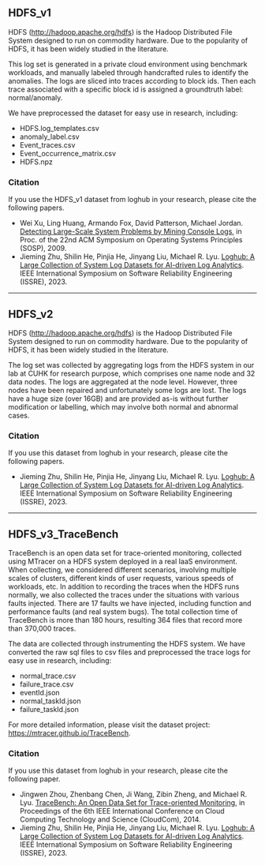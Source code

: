 ## HDFS_v1
HDFS (http://hadoop.apache.org/hdfs) is the Hadoop Distributed File System designed to run on commodity hardware. Due to the popularity of HDFS, it has been widely studied in the literature. 

This log set is generated in a private cloud environment using benchmark workloads, and manually labeled through handcrafted rules to identify the anomalies. The logs are sliced into traces according to block ids. Then each trace associated with a specific block id is assigned a groundtruth label: normal/anomaly. 

We have preprocessed the dataset for easy use in research, including:
+ HDFS.log_templates.csv
+ anomaly_label.csv
+ Event_traces.csv
+ Event_occurrence_matrix.csv
+ HDFS.npz

### Citation
If you use the HDFS_v1 dataset from loghub in your research, please cite the following papers.
+ Wei Xu, Ling Huang, Armando Fox, David Patterson, Michael Jordan. [Detecting Large-Scale System Problems by Mining Console Logs](https://people.eecs.berkeley.edu/~jordan/papers/xu-etal-sosp09.pdf), in Proc. of the 22nd ACM Symposium on Operating Systems Principles (SOSP), 2009.
+ Jieming Zhu, Shilin He, Pinjia He, Jinyang Liu, Michael R. Lyu. [Loghub: A Large Collection of System Log Datasets for AI-driven Log Analytics](https://arxiv.org/abs/2008.06448). IEEE International Symposium on Software Reliability Engineering (ISSRE), 2023.


---------------------------------------------------------------------


## HDFS_v2
HDFS (http://hadoop.apache.org/hdfs) is the Hadoop Distributed File System designed to run on commodity hardware. Due to the popularity of HDFS, it has been widely studied in the literature. 

The log set was collected by aggregating logs from the HDFS system in our lab at CUHK for research purpose, which comprises one name node and 32 data nodes. The logs are aggregated at the node level. However, three nodes have been repaired and unfortunately some logs are lost. The logs have a huge size (over 16GB) and are provided as-is without further modification or labelling, which may involve both normal and abnormal cases.

### Citation
If you use this dataset from loghub in your research, please cite the following papers.
+ Jieming Zhu, Shilin He, Pinjia He, Jinyang Liu, Michael R. Lyu. [Loghub: A Large Collection of System Log Datasets for AI-driven Log Analytics](https://arxiv.org/abs/2008.06448). IEEE International Symposium on Software Reliability Engineering (ISSRE), 2023.


---------------------------------------------------------------------


## HDFS_v3_TraceBench
TraceBench is an open data set for trace-oriented monitoring, collected using MTracer on a HDFS system deployed in a real IaaS environment. When collecting, we considered different scenarios, involving multiple scales of clusters, different kinds of user requests, various speeds of workloads, etc. In addition to recording the traces when the HDFS runs normally, we also collected the traces under the situations with various faults injected. There are 17 faults we have injected, including function and performance faults (and real system bugs). The total collection time of TraceBench is more than 180 hours, resulting 364 files that record more than 370,000 traces.

The data are collected through instrumenting the HDFS system. We have converted the raw sql files to csv files and preprocessed the trace logs for easy use in research, including:
+ normal_trace.csv
+ failure_trace.csv
+ eventId.json
+ normal_taskId.json
+ failure_taskId.json

For more detailed information, please visit the dataset project: https://mtracer.github.io/TraceBench.

### Citation
If you use this dataset from loghub in your research, please cite the following paper.
+ Jingwen Zhou, Zhenbang Chen, Ji Wang, Zibin Zheng, and Michael R. Lyu. [TraceBench: An Open Data Set for Trace-oriented Monitoring](http://zbchen.github.io/Papers_files/cloudcom2014.pdf), in Proceedings of the 6th IEEE International Conference on Cloud Computing Technology and Science (CloudCom), 2014.
+ Jieming Zhu, Shilin He, Pinjia He, Jinyang Liu, Michael R. Lyu. [Loghub: A Large Collection of System Log Datasets for AI-driven Log Analytics](https://arxiv.org/abs/2008.06448). IEEE International Symposium on Software Reliability Engineering (ISSRE), 2023.

